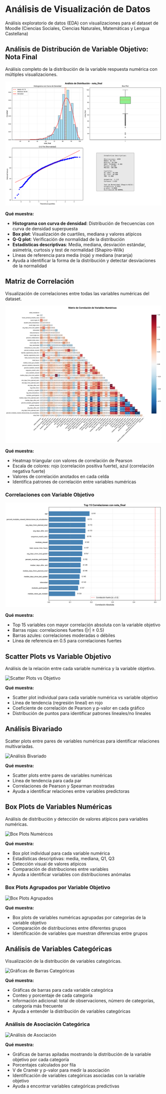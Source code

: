 # Análisis de Visualización de Datos

Análisis exploratorio de datos (EDA) con visualizaciones para el dataset de Moodle (Ciencias Sociales, Ciencias Naturales, Matemáticas y Lengua Castellana)

## Análisis de Distribución de Variable Objetivo: Nota Final

Análisis completo de la distribución de la variable respuesta numérica con múltiples visualizaciones.

![Análisis de Distribución](target_distribution_analysis.png)

**Qué muestra:**
- **Histograma con curva de densidad**: Distribución de frecuencias con curva de densidad superpuesta
- **Box plot**: Visualización de cuartiles, mediana y valores atípicos
- **Q-Q plot**: Verificación de normalidad de la distribución
- **Estadísticas descriptivas**: Media, mediana, desviación estándar, asimetría, curtosis y test de normalidad (Shapiro-Wilk)
- Líneas de referencia para media (roja) y mediana (naranja)
- Ayuda a identificar la forma de la distribución y detectar desviaciones de la normalidad

## Matriz de Correlación

Visualización de correlaciones entre todas las variables numéricas del dataset.

![Matriz de Correlación](correlation_matrix.png)

**Qué muestra:**
- Heatmap triangular con valores de correlación de Pearson
- Escala de colores: rojo (correlación positiva fuerte), azul (correlación negativa fuerte)
- Valores de correlación anotados en cada celda
- Identifica patrones de correlación entre variables numéricas

### Correlaciones con Variable Objetivo

![Correlaciones con Objetivo](target_correlations.png)

**Qué muestra:**
- Top 15 variables con mayor correlación absoluta con la variable objetivo
- Barras rojas: correlaciones fuertes (|r| ≥ 0.5)
- Barras azules: correlaciones moderadas o débiles
- Línea de referencia en 0.5 para correlaciones fuertes

## Scatter Plots vs Variable Objetivo

Análisis de la relación entre cada variable numérica y la variable objetivo.

![Scatter Plots vs Objetivo](scatter_plots_vs_target.png)

**Qué muestra:**
- Scatter plot individual para cada variable numérica vs variable objetivo
- Línea de tendencia (regresión lineal) en rojo
- Coeficiente de correlación de Pearson y p-valor en cada gráfico
- Distribución de puntos para identificar patrones lineales/no lineales

## Análisis Bivariado

Scatter plots entre pares de variables numéricas para identificar relaciones multivariadas.

![Análisis Bivariado](bivariate_analysis.png)

**Qué muestra:**
- Scatter plots entre pares de variables numéricas
- Línea de tendencia para cada par
- Correlaciones de Pearson y Spearman mostradas
- Ayuda a identificar relaciones entre variables predictoras

## Box Plots de Variables Numéricas

Análisis de distribución y detección de valores atípicos para variables numéricas.

![Box Plots Numéricos](box_plots_numeric.png)

**Qué muestra:**
- Box plot individual para cada variable numérica
- Estadísticas descriptivas: media, mediana, Q1, Q3
- Detección visual de valores atípicos
- Comparación de distribuciones entre variables
- Ayuda a identificar variables con distribuciones anómalas

### Box Plots Agrupados por Variable Objetivo

![Box Plots Agrupados](box_plots_grouped.png)

**Qué muestra:**
- Box plots de variables numéricas agrupadas por categorías de la variable objetivo
- Comparación de distribuciones entre diferentes grupos
- Identificación de variables que muestran diferencias entre grupos

## Análisis de Variables Categóricas

Visualización de la distribución de variables categóricas.

![Gráficas de Barras Categóricas](categorical_bar_plots.png)

**Qué muestra:**
- Gráficas de barras para cada variable categórica
- Conteo y porcentaje de cada categoría
- Información adicional: total de observaciones, número de categorías, categoría más frecuente
- Ayuda a entender la distribución de variables categóricas

### Análisis de Asociación Categórica

![Análisis de Asociación](categorical_association_analysis.png)

**Qué muestra:**
- Gráficas de barras apiladas mostrando la distribución de la variable objetivo por cada categoría
- Porcentajes calculados por fila
- V de Cramér y p-valor para medir la asociación
- Identificación de variables categóricas asociadas con la variable objetivo
- Ayuda a encontrar variables categóricas predictivas
